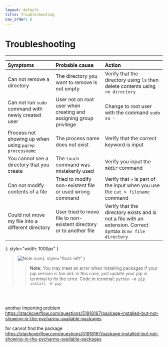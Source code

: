 ```yaml
---
layout: default
title: Troubleshooting
nav_order: 6
---
```


# Troubleshooting

---

|  Symptoms  | Probable cause  | Action |
| :----------| :----------------| :--------|
|Can not remove a directory| The directory you want to remove is not empty | Verify that the directory using `ls` then delete contents using `rm directory`|
| Can not run `sudo` command with newly created user| User not on root user when creating and assigning group privilege | Change to root user with the command `sudo su -`|
| Process not showing up when using `pgrep processname` | The process name does not exist | Verify that the correct keyword is input |
| You cannot see a directory that you create |The `touch` command was mistakenly used | Verify you input the `mkdir` command
|Can not modify contents of a file | Tried to modify non-existent file or used wrong command | Verify that `>` is part of the input when you use the `cat > filename` command
|Could not move my file into a different directory|User tried to move file to non-existent directory or to another file| Verify that the directory exists and is not a file with an extension. Correct syntax is `mv file directory`
{: style="width: 1000px" }

>![Note icon](https://github.com/dl90/linux-basics/blob/gh-pages/docs/images/icons/note.png?raw=true "Note"){: style="float: left" }
>>
>> **Note**: You may meet an error when installing packages if your pip version is too old. In this case, just update your pip in terminal to fix the error. Code in terminal: `python -m pip install -U pip `
<br />
<br />

another importing problem https://stackoverflow.com/questions/51918167/package-installed-but-not-showing-in-the-pycharms-available-packages

for cannot find the package https://stackoverflow.com/questions/51918167/package-installed-but-not-showing-in-the-pycharms-available-packages